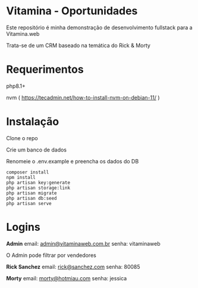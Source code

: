 # Vitamina - Oportunidades

Este repositório é minha demonstração de desenvolvimento fullstack para a Vitamina.web

Trata-se de um CRM baseado na temática do Rick & Morty

# Requerimentos

php8.1+

nvm ( https://tecadmin.net/how-to-install-nvm-on-debian-11/ ) 

# Instalação

Clone o repo

Crie um banco de dados

Renomeie o .env.example e preencha os dados do DB

    composer install
    npm install
    php artisan key:generate
    php artisan storage:link
    php artisan migrate
    php artisan db:seed
    php artisan serve

# Logins

**Admin**
email: admin@vitaminaweb.com.br
senha: vitaminaweb

O Admin pode filtrar por vendedores


**Rick Sanchez**
email: rick@sanchez.com
senha: 80085

**Morty**
email: morty@hotmiau.com
senha: jessica


